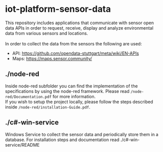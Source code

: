 # iot-platform-sensor-data
This repository includes applications that communicate with sensor open data APIs in order to request, receive, display and analyze environmental data from various sensors and locations.<br><br>
In order to collect the data from the sensors the following are used:<br>
- API:  https://github.com/opendata-stuttgart/meta/wiki/EN-APIs<br>
- Maps: https://maps.sensor.community/

## ./node-red
Inside node-red subfolder you can find the implementation of the specifications by using the node-red framework. Please read `/node-red/Documentation.pdf` for more information.<br>If you wish to setup the project locally, please follow the steps described inside `/node-red/installation-Guide.pdf`.

## ./c#-win-service
Windows Service to collect the sensor data and periodically store them in a database. For installation steps and documentation read ./c#-win-service/README
